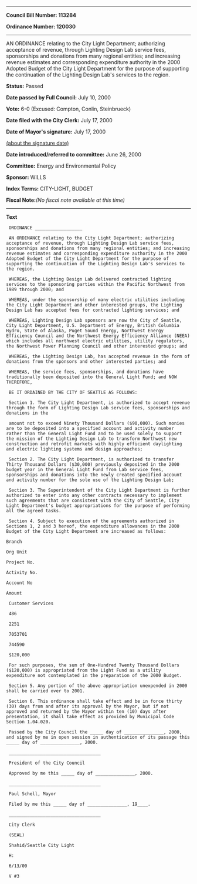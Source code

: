 

********

**Council Bill Number: 113284**
   
**Ordinance Number: 120030**
********

 AN ORDINANCE relating to the City Light Department; authorizing acceptance of revenue, through Lighting Design Lab service fees, sponsorships and donations from many regional entities; and increasing revenue estimates and corresponding expenditure authority in the 2000 Adopted Budget of the City Light Department for the purpose of supporting the continuation of the Lighting Design Lab's services to the region.

**Status:** Passed
   
**Date passed by Full Council:** July 10, 2000
   
**Vote:** 6-0 (Excused: Compton, Conlin, Steinbrueck)
   
**Date filed with the City Clerk:** July 17, 2000
   
**Date of Mayor's signature:** July 17, 2000
   
[(about the signature date)](/~public/approvaldate.htm)
   
   
   
**Date introduced/referred to committee:** June 26, 2000
   
**Committee:** Energy and Environmental Policy
   
**Sponsor:** WILLS
   
   
**Index Terms:** CITY-LIGHT, BUDGET

**Fiscal Note:**_(No fiscal note available at this time)_

********

**Text**
   
```
 ORDINANCE __________________

 AN ORDINANCE relating to the City Light Department; authorizing acceptance of revenue, through Lighting Design Lab service fees, sponsorships and donations from many regional entities; and increasing revenue estimates and corresponding expenditure authority in the 2000 Adopted Budget of the City Light Department for the purpose of supporting the continuation of the Lighting Design Lab's services to the region.

 WHEREAS, the Lighting Design Lab delivered contracted lighting services to the sponsoring parties within the Pacific Northwest from 1989 through 2000; and

 WHEREAS, under the sponsorship of many electric utilities including the City Light Department and other interested groups, the Lighting Design Lab has accepted fees for contracted lighting services; and

 WHEREAS, Lighting Design Lab sponsors are now the City of Seattle, City Light Department, U.S. Department of Energy, British Columbia Hydro, State of Alaska, Puget Sound Energy, Northwest Energy Efficiency Council and the Northwest Energy Efficiency Alliance (NEEA) which includes all northwest electric utilities, utility regulators, the Northwest Power Planning Council and other interested groups; and

 WHEREAS, the Lighting Design Lab, has accepted revenue in the form of donations from the sponsors and other interested parties; and

 WHEREAS, the service fees, sponsorships, and donations have traditionally been deposited into the General Light Fund; and NOW THEREFORE,

 BE IT ORDAINED BY THE CITY OF SEATTLE AS FOLLOWS:

 Section 1. The City Light Department, is authorized to accept revenue through the form of Lighting Design Lab service fees, sponsorships and donations in the

 amount not to exceed Ninety Thousand Dollars ($90,000). Such monies are to be deposited into a specified account and activity number rather than the General Light Fund and to be used solely to support the mission of the Lighting Design Lab to transform Northwest new construction and retrofit markets with highly efficient daylighting and electric lighting systems and design approaches;

 Section 2. The City Light Department, is authorized to transfer Thirty Thousand Dollars ($30,000) previously deposited in the 2000 budget year in the General Light Fund from Lab service fees, sponsorships and donations into the newly created specified account and activity number for the sole use of the Lighting Design Lab;

 Section 3. The Superintendent of the City Light Department is further authorized to enter into any other contracts necessary to implement such agreements that are consistent with the City of Seattle, City Light Department's budget appropriations for the purpose of performing all the agreed tasks.

 Section 4. Subject to execution of the agreements authorized in Sections 1, 2 and 3 hereof, the expenditure allowances in the 2000 Budget of the City Light Department are increased as follows:

Branch

Org Unit

Project No.

Activity No.

Account No

Amount

 Customer Services

 486

 2251

 7053701

 744590

 $120,000

 For such purposes, the sum of One-Hundred Twenty Thousand Dollars ($120,000) is appropriated from the Light Fund as a utility expenditure not contemplated in the preparation of the 2000 Budget.

 Section 5. Any portion of the above appropriation unexpended in 2000 shall be carried over to 2001.

 Section 6. This ordinance shall take effect and be in force thirty (30) days from and after its approval by the Mayor, but if not approved and returned by the Mayor within ten (10) days after presentation, it shall take effect as provided by Municipal Code Section 1.04.020.

 Passed by the City Council the _____ day of _______________, 2000, and signed by me in open session in authentication of its passage this _____ day of _______________, 2000.

 ___________________________________

 President of the City Council

 Approved by me this _____ day of _______________, 2000.

 ___________________________________

 Paul Schell, Mayor

 Filed by me this _____ day of _______________, 19____.

 ___________________________________

 City Clerk

 (SEAL)

 Shahid/Seattle City Light

 H:

 6/13/00

 V #3

```
